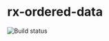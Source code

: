 # rx-ordered-data

![Build status](https://travis-ci.org/Conductor/rx-ordered-data.svg?branch=master)
